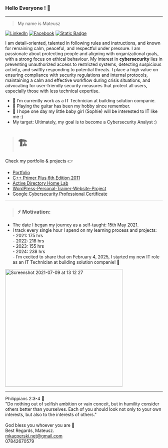 ### Hello Everyone !  👋

_______________________________________________________________________________________________________________

> My name is Mateusz

[![LinkedIn](https://img.shields.io/badge/linkedin-%230077B5.svg?style=for-the-badge&logo=linkedin&logoColor=white)](https://www.linkedin.com/in/mateusz-adam-kacperski-070847201/) <a href="https://www.facebook.com/profile.php?id=61553585846873" target="_blank"><img src="https://img.shields.io/badge/Facebook-1877F2?style=for-the-badge&logo=facebook&logoColor=white" alt="Facebook"></a> [![Static Badge](https://img.shields.io/badge/kacperski.net-gray?style=for-the-badge&logo=web&labelColor=blue&link=www.kacperski.net)](https://www.kacperski.net/)





I am detail-oriented, talented in following rules and instructions, and known for remaining calm, peaceful, and respectful under pressure. I am passionate about protecting people and aligning with organizational goals, with a strong focus on ethical behaviour. My interest in **cybersecurity** lies in preventing unauthorized access to restricted systems, detecting suspicious activity, and swiftly responding to potential threats. I place a high value on ensuring compliance with security regulations and internal protocols, maintaining a calm and effective workflow during crisis situations, and advocating for user-friendly security measures that protect all users, especially those with less technical expertise.

- :bust_in_silhouette: I’m currently work as a IT Technician at building solution companie.
- :guitar: Playing the guitar has been my hobby since remember.
- :footprints: I hope one day my little baby girl (Sophie) will be interested to IT like me :)
- My target: Ultimately, my goal is to become a Cybersecurity Analyst :)


> # :building_construction:
Check my portfolio & projects :point_right:

* [Portfolio](https://www.kacperski.net/)
* [C++ Primer Plus 6th Edition 2011](https://github.com/Oureyelet/Xcode-C-Plus-Plus-Primer-Plus-Sixth-Sdition-Developers-Library-S-Prata-)
* [Active Directory Home Lab](https://github.com/Oureyelet/Active-Directory-Home-Lab-Project)
* [WordPress-Personal-Trainer-Website-Project](https://github.com/Oureyelet/WordPress-Personal-Trainer-Website/tree/main)
* [Google Cybersecurity Professional Certificate](https://github.com/Oureyelet/Google-Cybersecurity-Professional-Certificate)

_______________________________________________________________________________________________________________
 
> ###  __⚡    Motivation:__ 
- The date I began my journey as a self-taught: 15th May 2021.
- I track every single hour I spend on my learning process and projects:          
                - 2021:    175 hrs <br />
                - 2022:    218 hrs <br />
                - 2023:    155 hrs <br />
                - 2024:    238 hrs <br />
                - I’m excited to share that on February 4, 2025, I started my new IT role as an IT Technician at building solution companie! 🎉
                                
<img width="375" alt="Screenshot 2021-07-09 at 13 12 27" src="https://github.com/Oureyelet/Oureyelet/assets/69697624/fbdbf26e-09f8-4e73-a89d-3406dabc2580">

_____________________________________________________
Philippians 2:3-4 :open_book:<br />
"Do nothing out of selfish ambition or vain conceit, but in humility consider others better than yourselves. Each of you should look not only to your own interests, but also to the interests of others."<br /><br />
God bless you whoever you are :rainbow: <br />
Best Regards, Mateusz. <br />
mkacperski.net@gmail.com <br />
07842670579
